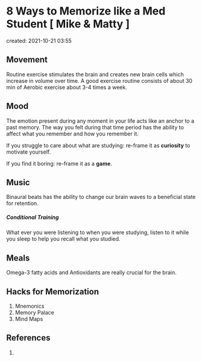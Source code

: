 # 8 Ways to Memorize like a Med Student [ Mike & Matty ]
created: 2021-10-21 03:55

## Movement
Routine exercise stimulates the brain and creates new brain cells which increase in volume over time. A good exercise routine consists of about 30 min of Aerobic exercise about 3-4 times a week.

## Mood 
The emotion present during any moment in your life acts like an anchor to a past memory. The way you felt during that time period has the ability to affect what you remember and how you remember it. 

If you struggle to care about what are studying: re-frame it as **curiosity** to motivate yourself.

If you find it boring: re-frame it as a **game**.

## Music
Binaural beats has the ability to change our brain waves to a beneficial state for retention.

##### Conditional Training
What ever you were listening to when you were studying, listen to it while you sleep to help you recall what you studied.

## Meals
Omega-3 fatty acids and Antioxidants are really crucial for the brain. 

## Hacks for Memorization
1. Mnemonics
2. Memory Palace
3. Mind Maps

## References
1. 